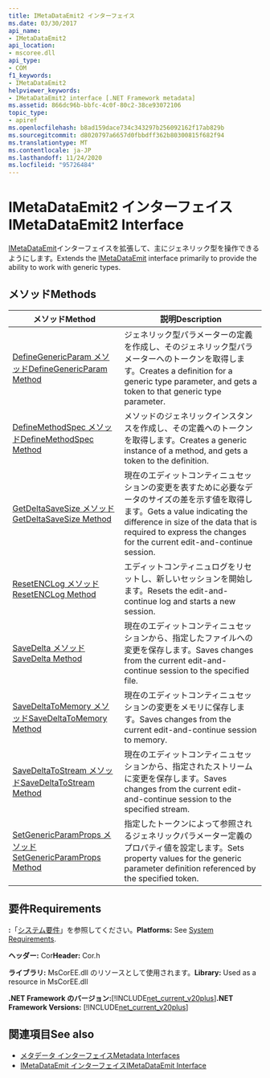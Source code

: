 ```yaml
---
title: IMetaDataEmit2 インターフェイス
ms.date: 03/30/2017
api_name:
- IMetaDataEmit2
api_location:
- mscoree.dll
api_type:
- COM
f1_keywords:
- IMetaDataEmit2
helpviewer_keywords:
- IMetaDataEmit2 interface [.NET Framework metadata]
ms.assetid: 866dc96b-bbfc-4c0f-80c2-38ce93072106
topic_type:
- apiref
ms.openlocfilehash: b8ad159dace734c343297b256092162f17ab829b
ms.sourcegitcommit: d8020797a6657d0fbbdff362b80300815f682f94
ms.translationtype: MT
ms.contentlocale: ja-JP
ms.lasthandoff: 11/24/2020
ms.locfileid: "95726484"
---
```

# <a name="imetadataemit2-interface"></a><span data-ttu-id="c7626-102">IMetaDataEmit2 インターフェイス</span><span class="sxs-lookup"><span data-stu-id="c7626-102">IMetaDataEmit2 Interface</span></span>

<span data-ttu-id="c7626-103">[IMetaDataEmit](imetadataemit-interface.md)インターフェイスを拡張して、主にジェネリック型を操作できるようにします。</span><span class="sxs-lookup"><span data-stu-id="c7626-103">Extends the [IMetaDataEmit](imetadataemit-interface.md) interface primarily to provide the ability to work with generic types.</span></span>  
  
## <a name="methods"></a><span data-ttu-id="c7626-104">メソッド</span><span class="sxs-lookup"><span data-stu-id="c7626-104">Methods</span></span>  
  
|<span data-ttu-id="c7626-105">メソッド</span><span class="sxs-lookup"><span data-stu-id="c7626-105">Method</span></span>|<span data-ttu-id="c7626-106">説明</span><span class="sxs-lookup"><span data-stu-id="c7626-106">Description</span></span>|  
|------------|-----------------|  
|[<span data-ttu-id="c7626-107">DefineGenericParam メソッド</span><span class="sxs-lookup"><span data-stu-id="c7626-107">DefineGenericParam Method</span></span>](imetadataemit2-definegenericparam-method.md)|<span data-ttu-id="c7626-108">ジェネリック型パラメーターの定義を作成し、そのジェネリック型パラメーターへのトークンを取得します。</span><span class="sxs-lookup"><span data-stu-id="c7626-108">Creates a definition for a generic type parameter, and gets a token to that generic type parameter.</span></span>|  
|[<span data-ttu-id="c7626-109">DefineMethodSpec メソッド</span><span class="sxs-lookup"><span data-stu-id="c7626-109">DefineMethodSpec Method</span></span>](imetadataemit2-definemethodspec-method.md)|<span data-ttu-id="c7626-110">メソッドのジェネリックインスタンスを作成し、その定義へのトークンを取得します。</span><span class="sxs-lookup"><span data-stu-id="c7626-110">Creates a generic instance of a method, and gets a token to the definition.</span></span>|  
|[<span data-ttu-id="c7626-111">GetDeltaSaveSize メソッド</span><span class="sxs-lookup"><span data-stu-id="c7626-111">GetDeltaSaveSize Method</span></span>](imetadataemit2-getdeltasavesize-method.md)|<span data-ttu-id="c7626-112">現在のエディットコンティニュセッションの変更を表すために必要なデータのサイズの差を示す値を取得します。</span><span class="sxs-lookup"><span data-stu-id="c7626-112">Gets a value indicating the difference in size of the data that is required to express the changes for the current edit-and-continue session.</span></span>|  
|[<span data-ttu-id="c7626-113">ResetENCLog メソッド</span><span class="sxs-lookup"><span data-stu-id="c7626-113">ResetENCLog Method</span></span>](imetadataemit2-resetenclog-method.md)|<span data-ttu-id="c7626-114">エディットコンティニュログをリセットし、新しいセッションを開始します。</span><span class="sxs-lookup"><span data-stu-id="c7626-114">Resets the edit-and-continue log and starts a new session.</span></span>|  
|[<span data-ttu-id="c7626-115">SaveDelta メソッド</span><span class="sxs-lookup"><span data-stu-id="c7626-115">SaveDelta Method</span></span>](imetadataemit2-savedelta-method.md)|<span data-ttu-id="c7626-116">現在のエディットコンティニュセッションから、指定したファイルへの変更を保存します。</span><span class="sxs-lookup"><span data-stu-id="c7626-116">Saves changes from the current edit-and-continue session to the specified file.</span></span>|  
|[<span data-ttu-id="c7626-117">SaveDeltaToMemory メソッド</span><span class="sxs-lookup"><span data-stu-id="c7626-117">SaveDeltaToMemory Method</span></span>](imetadataemit2-savedeltatomemory-method.md)|<span data-ttu-id="c7626-118">現在のエディットコンティニュセッションの変更をメモリに保存します。</span><span class="sxs-lookup"><span data-stu-id="c7626-118">Saves changes from the current edit-and-continue session to memory.</span></span>|  
|[<span data-ttu-id="c7626-119">SaveDeltaToStream メソッド</span><span class="sxs-lookup"><span data-stu-id="c7626-119">SaveDeltaToStream Method</span></span>](imetadataemit2-savedeltatostream-method.md)|<span data-ttu-id="c7626-120">現在のエディットコンティニュセッションから、指定されたストリームに変更を保存します。</span><span class="sxs-lookup"><span data-stu-id="c7626-120">Saves changes from the current edit-and-continue session to the specified stream.</span></span>|  
|[<span data-ttu-id="c7626-121">SetGenericParamProps メソッド</span><span class="sxs-lookup"><span data-stu-id="c7626-121">SetGenericParamProps Method</span></span>](imetadataemit2-setgenericparamprops-method.md)|<span data-ttu-id="c7626-122">指定したトークンによって参照されるジェネリックパラメーター定義のプロパティ値を設定します。</span><span class="sxs-lookup"><span data-stu-id="c7626-122">Sets property values for the generic parameter definition referenced by the specified token.</span></span>|  
  
## <a name="requirements"></a><span data-ttu-id="c7626-123">要件</span><span class="sxs-lookup"><span data-stu-id="c7626-123">Requirements</span></span>  

 <span data-ttu-id="c7626-124">**:**「[システム要件](../../get-started/system-requirements.md)」を参照してください。</span><span class="sxs-lookup"><span data-stu-id="c7626-124">**Platforms:** See [System Requirements](../../get-started/system-requirements.md).</span></span>  
  
 <span data-ttu-id="c7626-125">**ヘッダー:** Cor</span><span class="sxs-lookup"><span data-stu-id="c7626-125">**Header:** Cor.h</span></span>  
  
 <span data-ttu-id="c7626-126">**ライブラリ:** MsCorEE.dll のリソースとして使用されます。</span><span class="sxs-lookup"><span data-stu-id="c7626-126">**Library:** Used as a resource in MsCorEE.dll</span></span>  
  
 <span data-ttu-id="c7626-127">**.NET Framework のバージョン:**[!INCLUDE[net_current_v20plus](../../../../includes/net-current-v20plus-md.md)]</span><span class="sxs-lookup"><span data-stu-id="c7626-127">**.NET Framework Versions:** [!INCLUDE[net_current_v20plus](../../../../includes/net-current-v20plus-md.md)]</span></span>  
  
## <a name="see-also"></a><span data-ttu-id="c7626-128">関連項目</span><span class="sxs-lookup"><span data-stu-id="c7626-128">See also</span></span>

- [<span data-ttu-id="c7626-129">メタデータ インターフェイス</span><span class="sxs-lookup"><span data-stu-id="c7626-129">Metadata Interfaces</span></span>](metadata-interfaces.md)
- [<span data-ttu-id="c7626-130">IMetaDataEmit インターフェイス</span><span class="sxs-lookup"><span data-stu-id="c7626-130">IMetaDataEmit Interface</span></span>](imetadataemit-interface.md)
